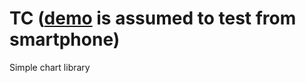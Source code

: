 # TC ([demo](https://owanturist.github.io/TC/docs/index.html) is assumed to test from smartphone)
Simple chart library
